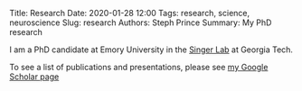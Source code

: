 Title: Research
Date: 2020-01-28 12:00
Tags: research, science, neuroscience
Slug: research
Authors: Steph Prince
Summary: My PhD research

I am a PhD candidate at Emory University in the [Singer Lab](https://singer.gatech.edu) at Georgia Tech.

To see a list of publications and presentations, please see [my Google Scholar page](https://scholar.google.com/citations?user=JDDd-EEAAAAJ&hl=en&oi=ao)
